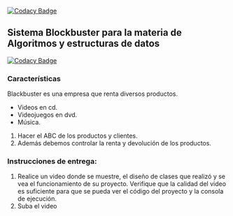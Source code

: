 [![Codacy Badge](https://app.codacy.com/project/badge/Grade/0f4259a79771463ba402a85199f15494)](https://www.codacy.com/gh/javrr-ui/Sistema-Blackbuster/dashboard?utm_source=github.com&amp;utm_medium=referral&amp;utm_content=javrr-ui/Sistema-Blackbuster&amp;utm_campaign=Badge_Grade)

## Sistema Blockbuster para la materia de Algoritmos y estructuras de datos

[![Codacy Badge](https://api.codacy.com/project/badge/Grade/57ced52c294c48da9b416cee0e93157c)](https://app.codacy.com/gh/javrr-ui/Sistema-Blackbuster?utm_source=github.com&utm_medium=referral&utm_content=javrr-ui/Sistema-Blackbuster&utm_campaign=Badge_Grade_Settings)

### Características

Blackbuster es una empresa que renta diversos productos.
-   Videos en cd.
-   Videojuegos en dvd.
-   Música.

1.  Hacer el ABC de los productos y clientes. 
2.  Además debemos controlar la renta y devolución de los productos.


### Instrucciones de entrega:
1.  Realice un video donde se muestre, el diseño de clases que realizó y se vea el funcionamiento de su proyecto. Verifique que la calidad del video es suficiente para que se pueda ver el código del proyecto y la consola de ejecución.
2.  Suba el video 
